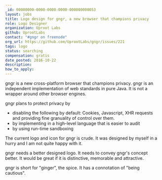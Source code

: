 ```yaml
---
_id: 00000000-0000-0000-0000-000000000053
layout: jobs
title: Logo design for gngr, a new browser that champions privacy
role: Logo Designer
organization: Uproot Labs
github: UprootLabs
contact: "#gngr on freenode"
org_url: https://github.com/UprootLabs/gngr/issues/221
tags: logo
status: searching
compensation: gratis
date_posted: 2016-10-22
description:
how_to_apply:
---
```


gngr is a new cross-platform browser that champions privacy. gngr is an independent implementation of web standards in pure Java. It is not a wrapper around other browser engines.

gngr plans to protect privacy by
* disabling the following by default: Cookies, Javascript, XHR requests and providing fine granuality of control over them.
* by implementing in a high-level language that is easier to audit
* by using run-time sandboxing

The current logo and icon for gngr is crude. It was designed by myself in a hurry and I am not quite happy with it.

gngr needs a better designed logo. It needs to convey gngr's concept better. It would be great if it is distinctive, memorable and attractive.

gngr is short for "ginger", the spice. It has a connotation of "being cautious".
